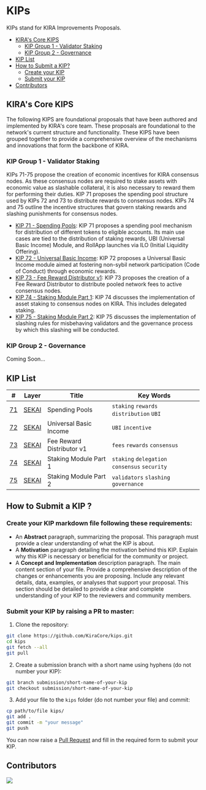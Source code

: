 # KIPs

KIPs stand for KIRA Improvements Proposals.

- [KIRA's Core KIPS](#kiras-core-kips)
  - [KIP Group 1 - Validator Staking](#kip-group-1---validator-staking)
  - [KIP Group 2 - Governance](#kip-group-2---governance)
- [KIP List](#kip-list)
- [How to Submit a KIP?](#how-to-submit-a-kip-)
  - [Create your KIP](#create-your-kip-markdown-file-following-these-requirements)
  - [Submit your KIP](#submit-your-kip-by-raising-a-pr-to-master)
- [Contributors](#contributors)

## KIRA's Core KIPS

The following KIPS are foundational proposals that have been authored and implemented by KIRA's core team. These proposals are foundational to the network's current structure and functionality. These KIPS have been grouped together to provide a comprehensive overview of the mechanisms and innovations that form the backbone of KIRA.

### KIP Group 1 - Validator Staking

KIPs 71-75 propose the creation of economic incentives for KIRA consensus nodes. As these consensus nodes are required to stake assets with economic value as slashable collateral, it is also necessary to reward them for performing their duties. KIP 71 proposes the spending pool structure used by KIPs 72 and 73 to distribute rewards to consensus nodes. KIPs 74 and 75 outline the incentive structures that govern staking rewards and slashing punishments for consensus nodes. 

- [KIP 71 - Spending Pools](kips/71.md): KIP 71 proposes a spending pool mechanism for distribution of different tokens to eligible accounts. Its main use cases are tied to the distribution of staking rewards, UBI (Universal Basic Income) Module, and RollApp launches via ILO (Initial Liquidity Offering).
- [KIP 72 - Universal Basic Income](kips/72.md): KIP 72 proposes a Universal Basic Income module aimed at fostering non-sybil network participation (Code of Conduct) through economic rewards.
- [KIP 73 - Fee Reward Distributor v1](kips/73.md): KIP 73 proposes the creation of a Fee Reward Distributor to distribute pooled network fees to active consensus nodes.
- [KIP 74 - Staking Module Part 1](kips/74.md): KIP 74 discusses the implementation of asset staking to consensus nodes on KIRA. This includes delegated staking.
- [KIP 75 - Staking Module Part 2](kips/75.md): KIP 75 discusses the implementation of slashing rules for misbehaving validators and the governance process by which this slashing will be conducted.

### KIP Group 2 - Governance

Coming Soon...

## KIP List

| # | Layer | Title | Key Words |
|---|-------|-------|-----------|
| [71](kips/71.md) | [SEKAI](https://github.com/KiraCore/sekai) | Spending Pools | `staking` `rewards` `distribution` `UBI` |
| [72](kips/72.md) | [SEKAI](https://github.com/KiraCore/sekai) | Universal Basic Income | `UBI` `incentive` |
| [73](kips/73.md) | [SEKAI](https://github.com/KiraCore/sekai) | Fee Reward Distributor v1 | `fees` `rewards` `consensus` |
| [74](kips/74.md) | [SEKAI](https://github.com/KiraCore/sekai) | Staking Module Part 1 | `staking` `delegation` `consensus` `security` |
| [75](kips/75.md) | [SEKAI](https://github.com/KiraCore/sekai) | Staking Module Part 2 | `validators` `slashing` `governance` |

## How to Submit a KIP ? 

### Create your KIP markdown file following these requirements:

- An **Abstract** paragraph, summarizing the proposal. This paragraph must provide a clear understanding of what the KIP is about.
- A **Motivation** paragraph detailing the motivation behind this KIP. Explain why this KIP is necessary or beneficial for the community or project.
- A **Concept and Implementation** description paragraph. The main content section of your file. Provide a comprehensive description of the changes or enhancements you are proposing. Include any relevant details, data, examples, or analyses that support your proposal. This section should be detailed to provide a clear and complete understanding of your KIP to the reviewers and community members.

### Submit your KIP by raising a PR to master:

1. Clone the repository:
```bash
git clone https://github.com/KiraCore/kips.git
cd kips
git fetch --all
git pull
```

2. Create a submission branch with a short name using hyphens (do not number your KIP):
```bash
git branch submission/short-name-of-your-kip
git checkout submission/short-name-of-your-kip
```

3. Add your file to the `kips` folder (do not number your file) and commit:

```bash
cp path/to/file kips/
git add .
git commit -m "your message"
git push
```

You can now raise a [Pull Request](https://github.com/KiraCore/kips/compare?expand=1&template=PULL_REQUEST_TEMPLATE.md) and fill in the required form to submit your KIP.

## Contributors

<a align="center" href="https://github.com/KiraCore/kips/graphs/contributors">
  <img src="https://contrib.rocks/image?repo=KiraCore/kips" />
</a>